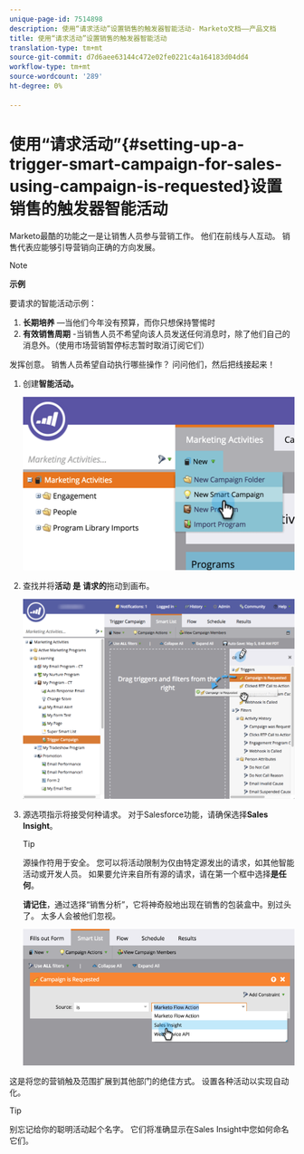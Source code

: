 ```yaml
---
unique-page-id: 7514898
description: 使用“请求活动”设置销售的触发器智能活动- Marketo文档——产品文档
title: 使用“请求活动”设置销售的触发器智能活动
translation-type: tm+mt
source-git-commit: d7d6aee63144c472e02fe0221c4a164183d04dd4
workflow-type: tm+mt
source-wordcount: '289'
ht-degree: 0%

---
```



# 使用“请求活动”{#setting-up-a-trigger-smart-campaign-for-sales-using-campaign-is-requested}设置销售的触发器智能活动

Marketo最酷的功能之一是让销售人员参与营销工作。 他们在前线与人互动。 销售代表应能够引导营销向正确的方向发展。

>[!NOTE]
>
>**示例**
>
>要请求的智能活动示例：
>
>1. **长期培养** —当他们今年没有预算，而你只想保持警惕时
>1. **有效销售周期** -当销售人员不希望向该人员发送任何消息时，除了他们自己的消息外。（使用市场营销暂停标志暂时取消订阅它们）

>
>
发挥创意。 销售人员希望自动执行哪些操作？ 问问他们，然后把线接起来！

1. 创建&#x200B;**智能活动。**

   ![](assets/image2015-5-20-16-3a3-3a25.png)

1. 查找并将&#x200B;**活动** **是** **请求的**拖动到画布。

   ![](assets/campaignfilterdrag.png)

1. 源选项指示将接受何种请求。 对于Salesforce功能，请确保选择&#x200B;**Sales** **Insight**。

   >[!TIP]
   >
   >源操作符用于安全。 您可以将活动限制为仅由特定源发出的请求，如其他智能活动或开发人员。 如果要允许来自所有源的请求，请在第一个框中选择&#x200B;**是任何**。
   >
   >
   >**请记住**，通过选择“销售分析”，它将神奇般地出现在销售的包装盒中。别过头了。 太多人会被他们忽视。

   ![](assets/image2015-5-20-17-3a56-3a56.png)

这是将您的营销触及范围扩展到其他部门的绝佳方式。 设置各种活动以实现自动化。

>[!TIP]
>
>别忘记给你的聪明活动起个名字。 它们将准确显示在Sales Insight中您如何命名它们。

